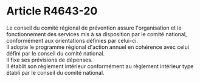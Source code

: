 # Article R4643-20

  
Le conseil du comité régional de prévention assure l'organisation et le fonctionnement des services mis à sa disposition par le comité national, conformément aux orientations définies par celui-ci.   
Il adopte le programme régional d'action annuel en cohérence avec celui défini par le conseil du comité national.   
Il fixe ses prévisions de dépenses.   
Il établit son règlement intérieur conformément au règlement intérieur type établi par le conseil du comité national.